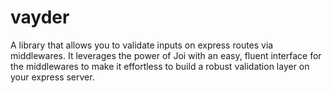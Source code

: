 # vayder
A library that allows you to validate inputs on express routes via middlewares. It leverages the power of Joi with an easy, fluent interface for the middlewares to make it effortless to build a robust validation layer on your express server.
